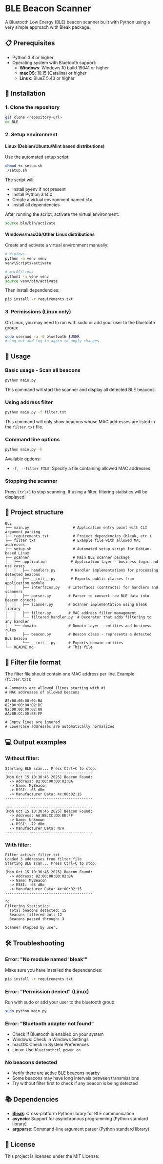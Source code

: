# BLE Beacon Scanner

A Bluetooth Low Energy (BLE) beacon scanner built with Python using a very simple approach with Bleak package.

## 📋 Prerequisites

- Python 3.8 or higher
- Operating system with Bluetooth support:
  - **Windows**: Windows 10 build 19041 or higher
  - **macOS**: 10.15 (Catalina) or higher
  - **Linux**: BlueZ 5.43 or higher

## 🔧 Installation

### 1. Clone the repository

```bash
git clone <repository-url>
cd BLE
```

### 2. Setup environment

#### Linux (Debian/Ubuntu/Mint based distributions)

Use the automated setup script:

```bash
chmod +x setup.sh
./setup.sh
```

The script will:
- Install pyenv if not present
- Install Python 3.14.0
- Create a virtual environment named `ble`
- Install all dependencies

After running the script, activate the virtual environment:
```bash
source ble/bin/activate
```

#### Windows/macOS/Other Linux distributions

Create and activate a virtual environment manually:

```bash
# Windows
python -m venv venv
venv\Scripts\activate

# macOS/Linux
python3 -m venv venv
source venv/bin/activate
```

Then install dependencies:
```bash
pip install -r requirements.txt
```

### 3. Permissions (Linux only)

On Linux, you may need to run with sudo or add your user to the bluetooth group:

```bash
sudo usermod -a -G bluetooth $USER
# Log out and log in again to apply changes
```

## 🚀 Usage

### Basic usage - Scan all beacons

```bash
python main.py
```

This command will start the scanner and display all detected BLE beacons.

### Using address filter

```bash
python main.py -f filter.txt
```

This command will only show beacons whose MAC addresses are listed in the `filter.txt` file.

### Command line options

```bash
python main.py -h
```

Available options:
- `-f, --filter FILE`: Specify a file containing allowed MAC addresses

### Stopping the scanner

Press `Ctrl+C` to stop scanning. If using a filter, filtering statistics will be displayed.

## 📁 Project structure

```
BLE
├── main.py                    # Application entry point with CLI argument parsing
├── requirements.txt           # Project dependencies (bleak, etc.)
├── filter.txt                 # Example file with allowed MAC addresses
├── setup.sh                   # Automated setup script for Debian-based Linux
├── scanner                    # Main BLE scanner package
│   ├── application           # Application layer - business logic and use cases
│   │   ├── handlers.py       # Handler implementations for processing detected beacons
│   │   ├── __init__.py       # Exports public classes from application module
│   │   ├── interfaces.py    # Interfaces (contracts) for handlers and scanners
│   │   ├── parser.py        # Parser to convert raw BLE data into Beacon objects
│   │   ├── scanner.py       # Scanner implementation using Bleak library
│   │   ├── filter.py        # MAC address filter management
│   │   └── filtered_handler.py  # Decorator that adds filtering to any handler
│   └── domain               # Domain layer - entities and business rules
│       ├── beacon.py        # Beacon class - represents a detected BLE beacon
│       └── __init__.py      # Exports domain entities
└── README.md                # This file
```

## 📝 Filter file format

The filter file should contain one MAC address per line. Example (`filter.txt`):

```
# Comments are allowed (lines starting with #)
# MAC addresses of allowed beacons

82:00:00:00:02:BA
82:00:00:00:02:BC
82:00:00:00:02:88
AA:BB:CC:DD:EE:FF

# Empty lines are ignored
# Lowercase addresses are automatically normalized
```

## 💻 Output examples

### Without filter:

```
Starting BLE scan... Press Ctrl+C to stop.
----------------------------------------
[Mon Oct 15 10:30:45 2025] Beacon Found:
  -> Address: 82:00:00:00:02:BA
  -> Name: MyBeacon
  -> RSSI: -65 dBm
  -> Manufacturer Data: 4c:00:02:15
----------------------------------------

----------------------------------------
[Mon Oct 15 10:30:46 2025] Beacon Found:
  -> Address: AA:BB:CC:DD:EE:FF
  -> Name: Unknown
  -> RSSI: -72 dBm
  -> Manufacturer Data: N/A
----------------------------------------
```

### With filter:

```
Filter active: filter.txt
Loaded 3 addresses from filter file
Starting BLE scan... Press Ctrl+C to stop.
----------------------------------------
[Mon Oct 15 10:30:45 2025] Beacon Found:
  -> Address: 82:00:00:00:02:BA
  -> Name: MyBeacon
  -> RSSI: -65 dBm
  -> Manufacturer Data: 4c:00:02:15
----------------------------------------

^C
Filtering Statistics:
  Total beacons detected: 15
  Beacons filtered out: 12
  Beacons passed through: 3

Scanner stopped by user.
```

## 🛠️ Troubleshooting

### Error: "No module named 'bleak'"

Make sure you have installed the dependencies:
```bash
pip install -r requirements.txt
```

### Error: "Permission denied" (Linux)

Run with sudo or add your user to the bluetooth group:
```bash
sudo python main.py
```

### Error: "Bluetooth adapter not found"

- Check if Bluetooth is enabled on your system
- Windows: Check in Windows Settings
- macOS: Check in System Preferences
- Linux: Use `bluetoothctl power on`

### No beacons detected

- Verify there are active BLE beacons nearby
- Some beacons may have long intervals between transmissions
- Try without filter first to check if any beacon is being detected

## 📚 Dependencies

- **[Bleak](https://github.com/hbldh/bleak)**: Cross-platform Python library for BLE communication
- **asyncio**: Support for asynchronous programming (Python standard library)
- **argparse**: Command-line argument parser (Python standard library)

## 📄 License

This project is licensed under the MIT License:
